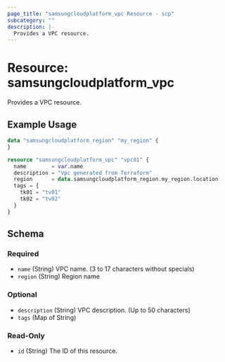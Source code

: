 ```yaml
---
page_title: "samsungcloudplatform_vpc Resource - scp"
subcategory: ""
description: |-
  Provides a VPC resource.
---
```


# Resource: samsungcloudplatform_vpc

Provides a VPC resource.


## Example Usage

```terraform
data "samsungcloudplatform_region" "my_region" {
}

resource "samsungcloudplatform_vpc" "vpc01" {
  name        = var.name
  description = "Vpc generated from Terraform"
  region      = data.samsungcloudplatform_region.my_region.location
  tags = {
    tk01 = "tv01"
    tk02 = "tv02"
  }
}
```

<!-- schema generated by tfplugindocs -->
## Schema

### Required

- `name` (String) VPC name. (3 to 17 characters without specials)
- `region` (String) Region name

### Optional

- `description` (String) VPC description. (Up to 50 characters)
- `tags` (Map of String)

### Read-Only

- `id` (String) The ID of this resource.
